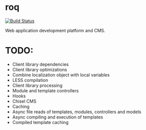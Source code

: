 roq
===

[![Build Status](https://secure.travis-ci.org/bigmountainideas/roq.png)](http://travis-ci.org/bigmountainideas/roq)

Web application development platform and CMS.




TODO:
===

* Client library dependencies
* Client library optimizations
* Combine localization object with local variables
* LESS compilation
* Client library processing
* Module and template controllers
* Hooks
* Chisel CMS
* Caching
* Async file reads of templates, modules, controllers and models
* Async compiling and execution of templates
* Compiled template caching